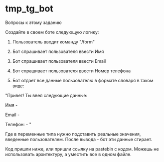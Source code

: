 # tmp_tg_bot

Вопросы к этому заданию

Создайте в своем боте следующую  логику:


1. Пользователь вводит команду "/form"
2. Бот спрашивает пользователя ввести Имя

3. Бот спрашивает пользователя ввести Email

4. Бот спрашивает пользователя ввести Номер телефона

5. Бот отдает все данные пользователю в формате словаря в таком виде:


"Привет! Ты ввел следующие данные:

Имя - <name>

Email - <email>

Телефон: - <phone>"

Где  в переменные типа <name> нужно подставить реальные значения, введенные пользователем. После вывода - бот эти данные стирает.

Код пришли ниже, или пришли ссылку на pastebin с кодом. Можешь не использовать архитектуру, а уместить все в одном файле.
